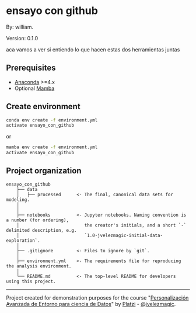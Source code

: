 # ensayo con github 

By: william.

Version: 0.1.0

aca vamos a ver si entiendo lo que hacen estas dos herramientas juntas

## Prerequisites

- [Anaconda](https://www.anaconda.com/download/) >=4.x
- Optional [Mamba](https://mamba.readthedocs.io/en/latest/)

## Create environment

```bash
conda env create -f environment.yml
activate ensayo_con_github
```

or 

```bash
mamba env create -f environment.yml
activate ensayo_con_github
```

## Project organization

    ensayo_con_github
        ├── data
        │   ├── processed      <- The final, canonical data sets for modeling.
        │  
        │
        ├── notebooks          <- Jupyter notebooks. Naming convention is a number (for ordering),
        │                         the creator's initials, and a short `-` delimited description, e.g.
        │                         `1.0-jvelezmagic-initial-data-exploration`.
        │
        ├── .gitignore         <- Files to ignore by `git`.
        │
        ├── environment.yml    <- The requirements file for reproducing the analysis environment.
        │
        └── README.md          <- The top-level README for developers using this project.

---
Project created for demonstration purposes for the course "[Personalización Avanzada de Entorno para ciencia de Datos]()" by [Platzi](https://platzi.com/) - [@jvelezmagic](https://jvelezmagic.com/).
